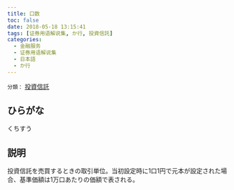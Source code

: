 ```yaml
---
title: 口数
toc: false
date: 2018-05-18 13:15:41
tags: [证券用语解说集, か行, 投資信託]
categories:
  - 金融服务
  - 证券用语解说集
  - 日本語
  - か行
---
```


`分類：` [投資信託](/tags/投資信託/)

## ひらがな

くちすう

## 説明

投資信託を売買するときの取引単位。当初設定時に1口1円で元本が設定された場合、基準価額は1万口あたりの価額で表される。
